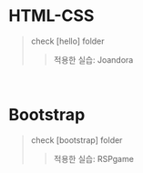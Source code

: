 # HTML-CSS
>check [hello] folder <br>
>>적용한 실습: Joandora 
<br/>

# Bootstrap
>check [bootstrap] folder<br> 
>>적용한 실습: RSPgame
<br/>
